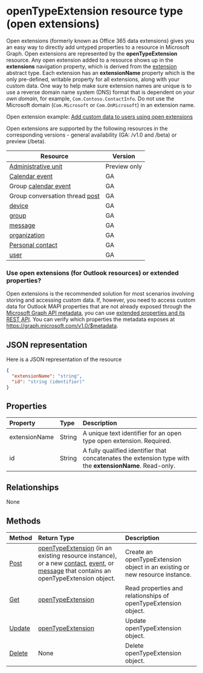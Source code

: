 # openTypeExtension resource type (open extensions)

Open extensions (formerly known as Office 365 data extensions) gives you an easy way to directly add untyped properties to a resource in Microsoft Graph. 
Open extensions are represented by the **openTypeExtension** resource. Any open extension added to a resource shows up in the **extensions** navigation property, 
which is derived from the [extension](extension.md) abstract type.  Each extension has an **extensionName** property which is the only pre-defined, 
writable property for all extensions, along with your custom data. One way to help make sure extension names are unique is to use a reverse domain name system (DNS) 
format that is dependent on _your own domain_, for example, `Com.Contoso.ContactInfo`. Do not use the Microsoft domain (`Com.Microsoft` or `Com.OnMicrosoft`) in an extension name.

Open extension example: [Add custom data to users using open extensions](../../../concepts/extensibility_open_users.md)

Open extensions are supported by the following resources in the corresponding versions - general availability (GA: /v1.0 and /beta) or preview (/beta).

| Resource | Version |
|---------------|-------|
| [Administrative unit](../../beta/resources/administrativeunit.md)  | Preview only |
| [Calendar event](event.md) | GA |
| Group [calendar event](event.md) | GA |
| Group conversation thread [post](post.md) | GA |
| [device](device.md) | GA |
| [group](group.md) | GA |
| [message](message.md) | GA |
| [organization](organization.md) | GA |
| [Personal contact](contact.md) | GA |
| [user](user.md) | GA |

### Use open extensions (for Outlook resources) or extended properties?

Open extensions is the recommended solution for most scenarios involving storing and accessing custom data. If, however, 
you need to access custom data for Outlook MAPI properties that are not already exposed through the 
[Microsoft Graph API metadata](http://developer.microsoft.com/en-us/graph/docs/overview/call_api), you can use 
[extended properties and its REST API](extended-properties-overview.md). You can verify which properties the metadata 
exposes at https://graph.microsoft.com/v1.0/$metadata.


## JSON representation

Here is a JSON representation of the resource

<!-- {
  "blockType": "resource",
  "optionalProperties": [

  ],
  "@odata.type": "microsoft.graph.opentypeextension"
}-->

```json
{
  "extensionName": "string",
  "id": "string (identifier)"
}

```
## Properties
| Property	   | Type	|Description|
|:---------------|:--------|:----------|
|extensionName|String|A unique text identifier for an open type open extension. Required.|
|id|String| A fully qualified identifier that concatenates the extension type with the **extensionName**. Read-only.|

## Relationships
None


## Methods

| Method		   | Return Type	|Description|
|:---------------|:--------|:----------|
|[Post](../api/opentypeextension_post_opentypeextension.md) | [openTypeExtension](opentypeextension.md) (in an existing resource instance), or a new [contact](../resources/contact.md), [event](../resources/event.md), or [message](../resources/message.md) that contains an openTypeExtension object. | Create an openTypeExtension object in an existing or new resource instance.|
|[Get](../api/opentypeextension_get.md) | [openTypeExtension](opentypeextension.md) |Read properties and relationships of openTypeExtension object.|
|[Update](../api/opentypeextension_update.md) | [openTypeExtension](opentypeextension.md)	|Update openTypeExtension object. |
|[Delete](../api/opentypeextension_delete.md) | None |Delete openTypeExtension object. |

<!-- uuid: 8fcb5dbc-d5aa-4681-8e31-b001d5168d79
2015-10-25 14:57:30 UTC -->
<!-- {
  "type": "#page.annotation",
  "description": "openTypeExtension resource",
  "keywords": "",
  "section": "documentation",
  "tocPath": ""
}-->